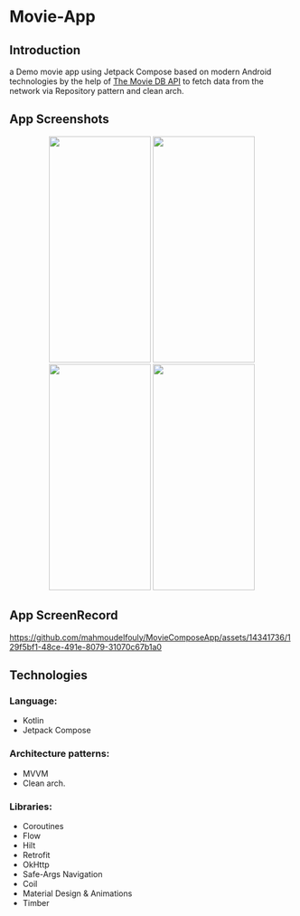 # Movie-App

Introduction
------------
a Demo movie app using Jetpack Compose based on modern Android technologies by the help of [The Movie DB API](https://www.themoviedb.org/) to fetch data from the network via Repository pattern and clean arch.

App Screenshots
---------------
<p align="center">
<img src="https://github-production-user-asset-6210df.s3.amazonaws.com/14341736/333119676-bb340add-75da-49aa-828e-ff132c92b666.jpg?X-Amz-Algorithm=AWS4-HMAC-SHA256&X-Amz-Credential=AKIAVCODYLSA53PQK4ZA%2F20240523%2Fus-east-1%2Fs3%2Faws4_request&X-Amz-Date=20240523T093300Z&X-Amz-Expires=300&X-Amz-Signature=693867bdb6519d2ef5deaf5756063e75cd5e424fba1e227578dbf75dcf1a6700&X-Amz-SignedHeaders=host&actor_id=14341736&key_id=0&repo_id=781939163" width ="180" height="400">
<img src="https://github-production-user-asset-6210df.s3.amazonaws.com/14341736/333129008-a7f294a6-eb2a-49ef-abef-ac5105ebb917.jpg?X-Amz-Algorithm=AWS4-HMAC-SHA256&X-Amz-Credential=AKIAVCODYLSA53PQK4ZA%2F20240523%2Fus-east-1%2Fs3%2Faws4_request&X-Amz-Date=20240523T093631Z&X-Amz-Expires=300&X-Amz-Signature=7e15c6251b889eb8d83b76231337525376a450cd7db6dcd0cbc3c4a66100f87e&X-Amz-SignedHeaders=host&actor_id=14341736&key_id=0&repo_id=781939163" width ="180" height="400">
<img src="https://github-production-user-asset-6210df.s3.amazonaws.com/14341736/333129789-f628fc65-6e0a-45ad-a30f-950930b2785a.jpg?X-Amz-Algorithm=AWS4-HMAC-SHA256&X-Amz-Credential=AKIAVCODYLSA53PQK4ZA%2F20240523%2Fus-east-1%2Fs3%2Faws4_request&X-Amz-Date=20240523T093846Z&X-Amz-Expires=300&X-Amz-Signature=153f5b960cd33f4cd2fc565423ae3daa90f6e6da7a4fd47312bc23a6d0a67fb4&X-Amz-SignedHeaders=host&actor_id=14341736&key_id=0&repo_id=781939163" width ="180" height="400">
<img src="https://github-production-user-asset-6210df.s3.amazonaws.com/14341736/333130479-99443454-57f2-4b50-bb7d-2a88d925af27.jpg?X-Amz-Algorithm=AWS4-HMAC-SHA256&X-Amz-Credential=AKIAVCODYLSA53PQK4ZA%2F20240523%2Fus-east-1%2Fs3%2Faws4_request&X-Amz-Date=20240523T094030Z&X-Amz-Expires=300&X-Amz-Signature=e918de3d9932444756970ba0d2d27ed8bad9ecacd9be7afb8260319b35e9b470&X-Amz-SignedHeaders=host&actor_id=14341736&key_id=0&repo_id=781939163" width ="180" height="400">
</p>

App ScreenRecord
----------------
https://github.com/mahmoudelfouly/MovieComposeApp/assets/14341736/129f5bf1-48ce-491e-8079-31070c67b1a0

Technologies
------------
### Language:
- Kotlin
- Jetpack Compose
### Architecture patterns:
- MVVM
- Clean arch.
### Libraries:
- Coroutines
- Flow
- Hilt
- Retrofit
- OkHttp
- Safe-Args Navigation
- Coil
- Material Design & Animations
- Timber
